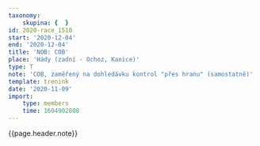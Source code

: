 ```yaml
---
taxonomy:
    skupina: {  }
id: 2020-race_1510
start: '2020-12-04'
end: '2020-12-04'
title: 'NOB: COB'
place: 'Hády (zadní - Ochoz, Kanice)'
type: T
note: 'COB, zaměřený na dohledávku kontrol "přes hranu" (samostatně)'
template: trenink
date: '2020-11-09'
import:
    type: members
    time: 1604902808
---
```


{{page.header.note}}
